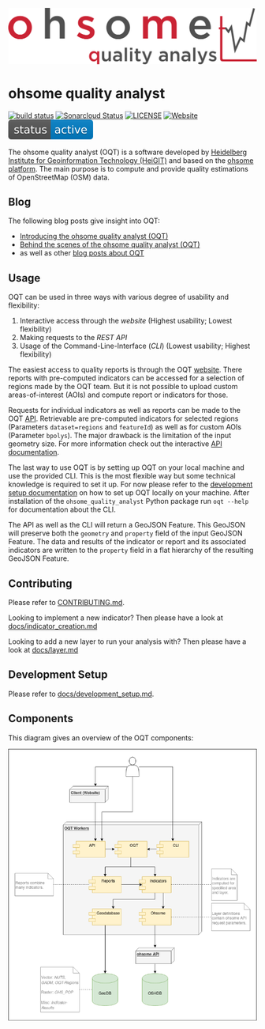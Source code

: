 ![](docs/img/oqt_logo.png)


# ohsome quality analyst

[![build status](https://jenkins.ohsome.org/buildStatus/icon?job=ohsome-quality-analyst/main)](https://jenkins.ohsome.org/blue/organizations/jenkins/ohsome-quality-analyst/activity/?branch=main)
[![Sonarcloud Status](https://sonarcloud.io/api/project_badges/measure?project=ohsome-quality-analyst&metric=alert_status)](https://sonarcloud.io/dashboard?id=ohsome-quality-analyst)
[![LICENSE](https://img.shields.io/badge/license-AGPL--v3-orange)](LICENSE.txt)
[![Website](https://img.shields.io/website?url=https%3A%2F%2Foqt.ohsome.org)](https://oqt.ohsome.org)
[![status: active](https://github.com/GIScience/badges/raw/master/status/active.svg)](https://github.com/GIScience/badges#active)

The ohsome quality analyst (OQT) is a software developed by [Heidelberg Institute for Geoinformation Technology (HeiGIT)](https://heigit.org/) and based on the [ohsome platform](https://heigit.org/big-spatial-data-analytics-en/ohsome/). The main purpose is to compute and provide quality estimations of OpenStreetMap (OSM) data.


## Blog

The following blog posts give insight into OQT:
- [Introducing the ohsome quality analyst (OQT)](https://heigit.org/introducing-the-ohsome-quality-analyst-oqt)
- [Behind the scenes of the ohsome quality analyst (OQT)](https://heigit.org/behind-the-scenes-of-the-ohsome-quality-analyst-oqt)
- as well as other [blog posts about OQT](https://heigit.org/tag/oqt-en)


## Usage

OQT can be used in three ways with various degree of usability and flexibility:
1. Interactive access through the *website* (Highest usability; Lowest flexibility)
2. Making requests to the *REST API*
3. Usage of the Command-Line-Interface (*CLI*) (Lowest usability; Highest flexibility)

The easiest access to quality reports is through the OQT [website](https://oqt.ohsome.org). There reports with pre-computed indicators can be accessed for a selection of regions made by the OQT team. But it is not possible to upload custom areas-of-interest (AOIs) and compute report or indicators for those.

Requests for individual indicators as well as reports can be made to the OQT [API](https://oqt.ohsome.org/api/docs). Retrievable are pre-computed indicators for selected regions (Parameters `dataset=regions` and `featureId`) as well as for custom AOIs (Parameter `bpolys`). The major drawback is the limitation of the input geometry size. For more information check out the interactive [API documentation](https://oqt.ohsome.org/api/docs).

The last way to use OQT is by setting up OQT on your local machine and use the provided CLI. This is the most flexible way but some technical knowledge is required to set it up. For now please refer to the [development setup documentation](/docs/development_setup.md) on how to set up OQT locally on your machine. After installation of the `ohsome_quality_analyst` Python package run `oqt --help` for documentation about the CLI.


The API as well as the CLI will return a GeoJSON Feature. This GeoJSON will preserve both the `geometry` and `property` field of the input GeoJSON Feature. The data and results of the indicator or report and its associated indicators are written to the `property` field in a flat hierarchy of the resulting GeoJSON Feature.


## Contributing

Please refer to [CONTRIBUTING.md](/CONTRIBUTING.md).

Looking to implement a new indicator? Then please have a look at [docs/indicator_creation.md](/docs/indicator_creation.md)

Looking to add a new layer to run your analysis with? Then please have a look at [docs/layer.md](/docs/layer.md)

## Development Setup

Please refer to [docs/development_setup.md](/docs/development_setup.md).


## Components

This diagram gives an overview of the OQT components:

![](/docs/img/UML-Component-Diagram.png)
